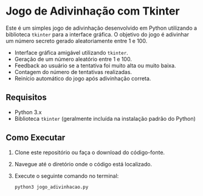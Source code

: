 # Jogo de Adivinhação com Tkinter

Este é um simples jogo de adivinhação desenvolvido em Python utilizando a biblioteca `tkinter` para a interface gráfica. O objetivo do jogo é adivinhar um número secreto gerado aleatoriamente entre 1 e 100.


- Interface gráfica amigável utilizando `tkinter`.
- Geração de um número aleatório entre 1 e 100.
- Feedback ao usuário se a tentativa foi muito alta ou muito baixa.
- Contagem do número de tentativas realizadas.
- Reinício automático do jogo após adivinhação correta.

## Requisitos

- Python 3.x
- Biblioteca `tkinter` (geralmente incluída na instalação padrão do Python)

## Como Executar

1. Clone este repositório ou faça o download do código-fonte.
2. Navegue até o diretório onde o código está localizado.
3. Execute o seguinte comando no terminal:

   ```sh
   python3 jogo_adivinhacao.py


[def]: screenshot.png